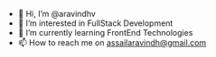 - 👋 Hi, I’m @aravindhv
- 👀 I’m interested in FullStack Development
- 🌱 I’m currently learning FrontEnd Technologies
- 📫 How to reach me on assailaravindh@gmail.com

<!---
aravindhv/aravindhv is a ✨ special ✨ repository because its `README.md` (this file) appears on your GitHub profile.
You can click the Preview link to take a look at your changes.
--->
